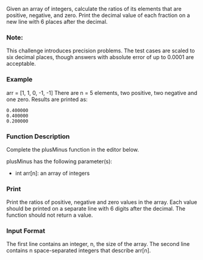 Given an array of integers, calculate the ratios of its elements that are positive, negative, and zero. Print the decimal value of each fraction on a new line with 6 places after the decimal.

### Note: 
This challenge introduces precision problems. The test cases are scaled to six decimal places, though answers with absolute error of up to 0.0001 are acceptable.

### Example
arr = [1, 1, 0, -1, -1]
There are n = 5 elements, two positive, two negative and one zero. Results are printed as:
```
0.400000
0.400000
0.200000
```

### Function Description

Complete the plusMinus function in the editor below.

plusMinus has the following parameter(s):

 - int arr[n]: an array of integers

### Print
Print the ratios of positive, negative and zero values in the array. Each value should be printed on a separate line with 6 digits after the decimal. The function should not return a value.

### Input Format

The first line contains an integer, n, the size of the array.
The second line contains n space-separated integers that describe arr[n].